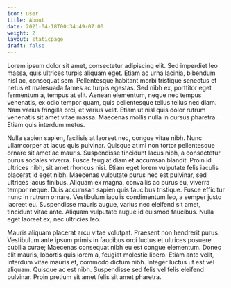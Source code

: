 ```yaml
---
icon: user
title: About
date: 2021-04-18T00:34:49-07:00
weight: 2
layout: staticpage
draft: false
---
```


Lorem ipsum dolor sit amet, consectetur adipiscing elit. Sed imperdiet leo massa, quis ultrices turpis aliquam eget. Etiam ac urna lacinia, bibendum nisl ac, consequat sem. Pellentesque habitant morbi tristique senectus et netus et malesuada fames ac turpis egestas. Sed nibh ex, porttitor eget fermentum a, tempus at elit. Aenean elementum, neque nec tempus venenatis, ex odio tempor quam, quis pellentesque tellus tellus nec diam. Nam varius fringilla orci, et varius velit. Etiam ut nisl quis dolor rutrum venenatis sit amet vitae massa. Maecenas mollis nulla in cursus pharetra. Etiam quis interdum metus.

Nulla sapien sapien, facilisis at laoreet nec, congue vitae nibh. Nunc ullamcorper at lacus quis pulvinar. Quisque at mi non tortor pellentesque ornare sit amet ac mauris. Suspendisse tincidunt lacus nibh, a consectetur purus sodales viverra. Fusce feugiat diam et accumsan blandit. Proin id ultrices nibh, sit amet rhoncus nisi. Etiam eget lorem vulputate felis iaculis placerat id eget nibh. Maecenas vulputate purus nec est pulvinar, sed ultrices lacus finibus. Aliquam ex magna, convallis ac purus eu, viverra tempor neque. Duis accumsan sapien quis faucibus tristique. Fusce efficitur nunc in rutrum ornare. Vestibulum iaculis condimentum leo, a semper justo laoreet eu. Suspendisse mauris augue, varius nec eleifend sit amet, tincidunt vitae ante. Aliquam vulputate augue id euismod faucibus. Nulla eget laoreet ex, nec ultricies leo.

Mauris aliquam placerat arcu vitae volutpat. Praesent non hendrerit purus. Vestibulum ante ipsum primis in faucibus orci luctus et ultrices posuere cubilia curae; Maecenas consequat nibh eu est congue elementum. Donec elit mauris, lobortis quis lorem a, feugiat molestie libero. Etiam ante velit, interdum vitae mauris et, commodo dictum nibh. Integer luctus ut est vel aliquam. Quisque ac est nibh. Suspendisse sed felis vel felis eleifend pulvinar. Proin pretium sit amet felis sit amet pharetra.